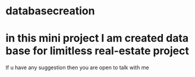 # databasecreation
<h1> in this mini project I am created data base for limitless real-estate project</h1>
<P>If u have any suggestion then you are open to talk with me</P>
